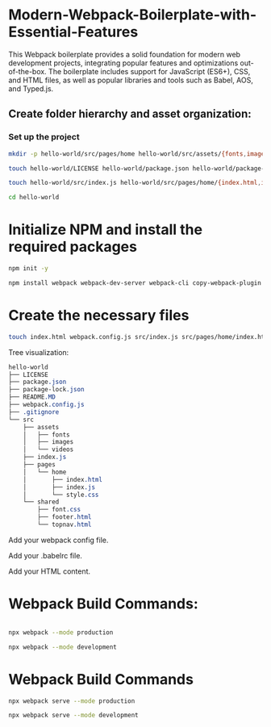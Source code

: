 # Modern-Webpack-Boilerplate-with-Essential-Features

This Webpack boilerplate provides a solid foundation for modern web development projects, integrating popular features and optimizations out-of-the-box. The boilerplate includes support for JavaScript (ES6+), CSS, and HTML files, as well as popular libraries and tools such as Babel, AOS, and Typed.js.

## Create folder hierarchy and asset organization:

### Set up the project

```sh
mkdir -p hello-world/src/pages/home hello-world/src/assets/{fonts,images,videos} hello-world/src/shared
```
```sh
touch hello-world/LICENSE hello-world/package.json hello-world/package-lock.json hello-world/README.MD hello-world/webpack.config.js hello-world/.gitignore
```
```sh
touch hello-world/src/index.js hello-world/src/pages/home/{index.html,index.js,style.css} hello-world/src/shared/{font.css,footer.html,topnav.html}
```
```sh
cd hello-world
```

# Initialize NPM and install the required packages
```sh
npm init -y
```
```sh
npm install webpack webpack-dev-server webpack-cli copy-webpack-plugin html-webpack-plugin mini-css-extract-plugin css-loader sass-loader sass file-loader url-loader image-minimizer-webpack-plugin imagemin imagemin-gifsicle imagemin-jpegtran imagemin-optipng imagemin-svgo terser-webpack-plugin bootstrap bootstrap-icons aos typed.js --save-dev
```
# Create the necessary files
```sh
touch index.html webpack.config.js src/index.js src/pages/home/index.html src/pages/home/index.js src/pages/home/style.css
```
Tree visualization:

```css
hello-world
├── LICENSE
├── package.json
├── package-lock.json
├── README.MD
├── webpack.config.js
├── .gitignore
└── src
    ├── assets
    │   ├── fonts
    │   ├── images
    │   └── videos
    ├── index.js
    ├── pages
    │   └── home
    │       ├── index.html
    │       ├── index.js
    │       └── style.css
    └── shared
        ├── font.css
        ├── footer.html
        └── topnav.html
```

Add your webpack config file.

Add your .babelrc file.

Add your HTML content.

# Webpack Build Commands:

```sh

npx webpack --mode production

npx webpack --mode development

```

# Webpack Build Commands

```sh
npx webpack serve --mode production

npx webpack serve --mode development

```
